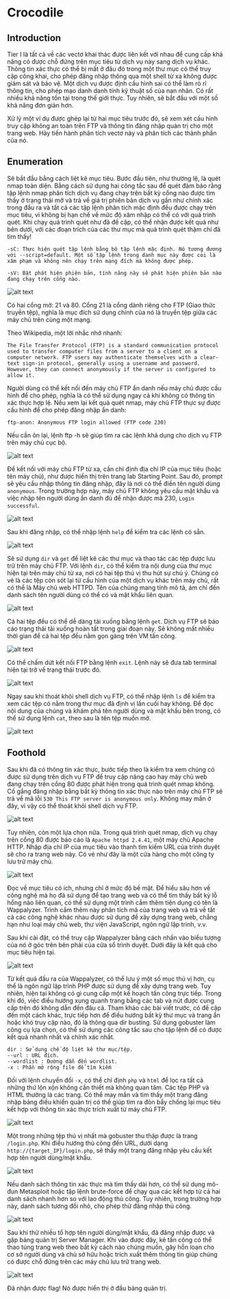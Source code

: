 # Crocodile

## Introduction

Tier I là tất cả về các vectơ khai thác được liên kết với nhau để cung cấp khả năng có được chỗ đứng trên mục tiêu từ dịch vụ này sang dịch vụ khác. Thông tin xác thực có thể bị mất ở đâu đó trong một thư mục có thể truy cập công khai, cho phép đăng nhập thông qua một shell từ xa không được giám sát và bảo vệ. Một dịch vụ được định cấu hình sai có thể làm rò rỉ thông tin, cho phép mạo danh danh tính kỹ thuật số của nạn nhân. Có rất nhiều khả năng tồn tại trong thế giới thực. Tuy nhiên, sẽ bắt đầu với một số khả năng đơn giản hơn.

Xử lý một ví dụ được ghép lại từ hai mục tiêu trước đó, sẽ xem xét cấu hình truy cập không an toàn trên FTP và thông tin đăng nhập quản trị cho một trang web. Hãy tiến hành phân tích vectơ này và phân tích các thành phần của nó.

## Enumeration

Sẽ bắt đầu bằng cách liệt kê mục tiêu. Bước đầu tiên, như thường lệ, là quét nmap toàn diện. Bằng cách sử dụng hai công tắc sau để quét đảm bảo rằng tập lệnh nmap phân tích dịch vụ đang chạy trên bất kỳ cổng nào được tìm thấy ở trạng thái mở và trả về giá trị phiên bản dịch vụ gần như chính xác trong đầu ra và tất cả các tập lệnh phân tích mặc định đều được chạy trên mục tiêu, vì không bị hạn chế về mức độ xâm nhập có thể có với quá trình quét. Khi chạy quá trình quét như đã đề cập, có thể nhận được kết quả như bên dưới, với các đoạn trích của các thư mục mà quá trình quét thậm chí đã tìm thấy!

```
-sC: Thực hiện quét tập lệnh bằng bộ tập lệnh mặc định. Nó tương đương với --script=default. Một số tập lệnh trong danh mục này được coi là xâm phạm và không nên chạy trên mạng đích mà không được phép.

-sV: Bật phát hiện phiên bản, tính năng này sẽ phát hiện phiên bản nào đang chạy trên cổng nào.
```

![alt text](image.png)

Có hai cổng mở: 21 và 80. Cổng 21 là cổng dành riêng cho FTP (Giao thức truyền tệp), nghĩa là mục đích sử dụng chính của nó là truyền tệp giữa các máy chủ trên cùng một mạng.

Theo Wikipedia, một lời nhắc nhở nhanh:

```
The File Transfer Protocol (FTP) is a standard communication protocol used to transfer computer files from a server to a client on a computer network. FTP users may authenticate themselves with a clear-text sign-in protocol, generally using a username and password. However, they can connect anonymously if the server is configured to allow it.
```

Người dùng có thể kết nối đến máy chủ FTP ẩn danh nếu máy chủ được cấu hình để cho phép, nghĩa là có thể sử dụng ngay cả khi không có thông tin xác thực hợp lệ. Nếu xem lại kết quả quét nmap, máy chủ FTP thực sự được cấu hình để cho phép đăng nhập ẩn danh:

```
ftp-anon: Anonymous FTP login allowed (FTP code 230)
```

Nếu cần ôn lại, lệnh ftp -h sẽ giúp tìm ra các lệnh khả dụng cho dịch vụ FTP trên máy chủ cục bộ.

![alt text](image-1.png)

Để kết nối với máy chủ FTP từ xa, cần chỉ định địa chỉ IP của mục tiêu (hoặc tên máy chủ), như được hiển thị trên trang lab Starting Point. Sau đó, prompt sẽ yêu cầu nhập thông tin đăng nhập, đây là nơi có thể điền tên người dùng `anonymous`. Trong trường hợp này, máy chủ FTP không yêu cầu mật khẩu và việc nhập tên người dùng ẩn danh đủ để nhận được mã 230, `Login successful`.

![alt text](image-2.png)

Sau khi đăng nhập, có thể nhập lệnh `help` để kiểm tra các lệnh có sẵn.

![alt text](image-3.png)

Sẽ sử dụng `dir` và `get` để liệt kê các thư mục và thao tác các tệp được lưu trữ trên máy chủ FTP. Với lệnh `dir`, có thể kiểm tra nội dung của thư mục hiện tại trên máy chủ từ xa, nơi có hai tệp thú vị thu hút sự chú ý. Chúng có vẻ là các tệp còn sót lại từ cấu hình của một dịch vụ khác trên máy chủ, rất có thể là Máy chủ web HTTPD. Tên của chúng mang tính mô tả, ám chỉ đến danh sách tên người dùng có thể có và mật khẩu liên quan.

![alt text](image-4.png)

Cả hai tệp đều có thể dễ dàng tải xuống bằng lệnh `get`. Dịch vụ FTP sẽ báo cáo trạng thái tải xuống hoàn tất trong giai đoạn này. Sẽ không mất nhiều thời gian để cả hai tệp đều nằm gọn gàng trên VM tấn công.

![alt text](image-5.png)

Có thể chấm dứt kết nối FTP bằng lệnh `exit`. Lệnh này sẽ đưa tab terminal hiện tại trở về trạng thái trước đó.

![alt text](image-6.png)

Ngay sau khi thoát khỏi shell dịch vụ FTP, có thể nhập lệnh `ls` để kiểm tra xem các tệp có nằm trong thư mục đã định vị lần cuối hay không. Để đọc nội dung của chúng và khám phá tên người dùng và mật khẩu bên trong, có thể sử dụng lệnh `cat`, theo sau là tên tệp muốn mở.

![alt text](image-7.png)

## Foothold

Sau khi đã có thông tin xác thực, bước tiếp theo là kiểm tra xem chúng có được sử dụng trên dịch vụ FTP để truy cập nâng cao hay máy chủ web đang chạy trên cổng 80 được phát hiện trong quá trình quét nmap không. Cố gắng đăng nhập bằng bất kỳ thông tin xác thực nào trên máy chủ FTP sẽ trả về mã lỗi `530 This FTP server is anonymous only`. Không may mắn ở đây, vì vậy có thể thoát khỏi shell dịch vụ FTP.

![alt text](image-8.png)

Tuy nhiên, còn một lựa chọn nữa. Trong quá trình quét nmap, dịch vụ chạy trên cổng 80 được báo cáo là `Apache httpd 2.4.41`, một máy chủ Apache HTTP. Nhập địa chỉ IP của mục tiêu vào thanh tìm kiếm URL của trình duyệt sẽ cho ra trang web này. Có vẻ như đây là một cửa hàng cho một công ty lưu trữ máy chủ.

![alt text](image-9.png)

Đọc về mục tiêu có ích, nhưng chỉ ở mức độ bề mặt. Để hiểu sâu hơn về công nghệ mà họ đã sử dụng để tạo trang web và có thể tìm thấy bất kỳ lỗ hổng nào liên quan, có thể sử dụng một trình cắm thêm tiện dụng có tên là Wappalyzer. Trình cắm thêm này phân tích mã của trang web và trả về tất cả các công nghệ khác nhau được sử dụng để xây dựng trang web, chẳng hạn như loại máy chủ web, thư viện JavaScript, ngôn ngữ lập trình, v.v.

Sau khi cài đặt, có thể truy cập Wappalyzer bằng cách nhấn vào biểu tượng của nó ở góc trên bên phải của cửa sổ trình duyệt. Dưới đây là kết quả cho mục tiêu hiện tại.

![alt text](image-10.png)

Từ kết quả đầu ra của Wappalyzer, có thể lưu ý một số mục thú vị hơn, cụ thể là ngôn ngữ lập trình PHP được sử dụng để xây dựng trang web. Tuy nhiên, hiện tại không có gì cung cấp một kế hoạch tấn công trực tiếp. Trong khi đó, việc điều hướng xung quanh trang bằng các tab và nút được cung cấp trên đó không dẫn đến đâu cả. Tham khảo các bài viết trước, có đề cập đến một cách khác, trực tiếp hơn để điều hướng bất kỳ thư mục và trang ẩn hoặc khó truy cập nào, đó là thông qua dir busting. Sử dụng gobuster làm công cụ lựa chọn, có thể sử dụng các công tắc sau cho tập lệnh để có được kết quả nhanh nhất và chính xác nhất.

```
dir : Sử dụng chế độ liệt kê thư mục/tệp.
--url : URL đích.
--wordlist : Đường dẫn đến wordlist.
-x : Phần mở rộng file để tìm kiếm
```

Đối với lệnh chuyển đổi `-x`, có thể chỉ định `php` và `html` để lọc ra tất cả những thứ lộn xộn không cần thiết mà không quan tâm. Các tệp PHP và HTML thường là các trang. Có thể may mắn và tìm thấy một trang đăng nhập bảng điều khiển quản trị có thể giúp tìm ra đòn bẩy chống lại mục tiêu kết hợp với thông tin xác thực trích xuất từ ​​máy chủ FTP.

![alt text](image-11.png)

Một trong những tệp thú vị nhất mà gobuster thu thập được là trang `/login.php`. Khi điều hướng thủ công đến URL, dưới dạng `http://{target_IP}/login.php`, sẽ thấy một trang đăng nhập yêu cầu kết hợp tên người dùng/mật khẩu.

![alt text](image-12.png)

Nếu danh sách thông tin xác thực mà tìm thấy dài hơn, có thể sử dụng mô-đun Metasploit hoặc tập lệnh brute-force để chạy qua các kết hợp từ cả hai danh sách nhanh hơn so với lao động thủ công. Tuy nhiên, trong trường hợp này, danh sách tương đối nhỏ, cho phép thử đăng nhập thủ công.

![alt text](image-13.png)

Sau khi thử nhiều tổ hợp tên người dùng/mật khẩu, đã đăng nhập được và gặp bảng quản trị Server Manager. Khi vào được đây, kẻ tấn công có thể thao túng trang web theo bất kỳ cách nào chúng muốn, gây hỗn loạn cho cơ sở người dùng và chủ sở hữu hoặc trích xuất thêm thông tin giúp chúng có được chỗ đứng trên các máy chủ lưu trữ trang web.

![alt text](image-14.png)

Đã nhận được flag! Nó được hiển thị ở đầu bảng quản trị.